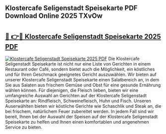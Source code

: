 ## Klostercafe Seligenstadt Speisekarte PDF Download Online 2025 TXvOw

# <h2><a href="http://gc8qc46.nevu.top/?p=Klostercafe+Seligenstadt+Speisekarte">🔗 👉🔴 Klostercafe Seligenstadt Speisekarte 2025 PDF</a></h2>

[![Klostercafe Seligenstadt Speisekarte 2025 PDF](https://i.imgur.com/dBaPXMq.png)](http://gc8qc46.nevu.top/?p=Klostercafe+Seligenstadt+Speisekarte)
Die Klostercafe Seligenstadt Speisekarte ist nicht nur eine Liste von Gerichten in einem Restaurant oder Café, sondern bietet auch die Möglichkeit, ein köstliches und für Ihren Geschmack geeignetes Gericht auszuwählen. Wir bieten auf unserer Klostercafe Seligenstadt Speisekarte einen Salatbereich an, in dem Sie aus Salaten aus frischem Gemüse und Obst für eine gesunde Ernährung wählen können. Für diejenigen, die Fleisch lieben, bieten wir eine umfangreiche Auswahl an Gerichten auf der Klostercafe Seligenstadt Speisekarte an: Rindfleisch, Schweinefleisch, Huhn und Fisch. Unseren Auserwählten bieten wir köstliche Gerichte wie Schaschlik und Steak an, die bei frischem, natürlichem Feuer zubereitet werden. In jedem Fall sind wir bereit, Ihnen bei der Auswahl der Speisen auf der Klostercafe Seligenstadt Speisekarte zu helfen und Ihnen einen komfortablen und angenehmen Service zu bieten.
